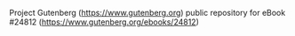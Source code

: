 Project Gutenberg (https://www.gutenberg.org) public repository for eBook #24812 (https://www.gutenberg.org/ebooks/24812)

